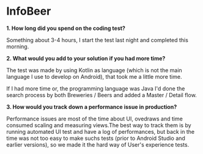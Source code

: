 # InfoBeer

<b>1. How long did you spend on the coding test?</b>

Something about 3-4 hours, I start the test last night and completed this morning.

<b>2. What would you add to your solution if you had more time?</b>

The test was made by using Kotlin as language (which is not the main language I use to develop on Android), that took me a little more time.

If I had more time or, the programming language was Java I'd done the search process by both Breweries / Beers and added a Master / Detail flow.

<b>3. How would you track down a performance issue in production?</b>

Performance issues are most of the time about UI, ovedraws and time consumed scaling and measuring views.The best way to track them is by running
automated UI test and have a log of performances, but back in the time was not too easy to make suchs tests (prior to Android Studio and earlier versions),
so we made it the hard way of User's experience tests. 
